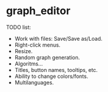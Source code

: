 # graph_editor
TODO list:
 - Work with files: Save/Save as/Load.
 - Right-click menus.
 - Resize.
 - Random graph generation.
 - Algoritms...
 - Titles, button names, tooltips, etc.
 - Ability to change colors/fonts.
 - Multilanguages.
